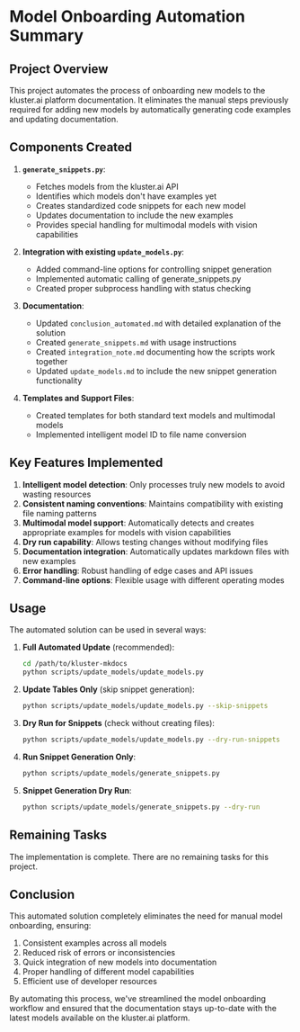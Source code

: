 # Model Onboarding Automation Summary

## Project Overview

This project automates the process of onboarding new models to the kluster.ai platform documentation. It eliminates the manual steps previously required for adding new models by automatically generating code examples and updating documentation.

## Components Created

1. **`generate_snippets.py`**: 
   - Fetches models from the kluster.ai API
   - Identifies which models don't have examples yet
   - Creates standardized code snippets for each new model
   - Updates documentation to include the new examples
   - Provides special handling for multimodal models with vision capabilities

2. **Integration with existing `update_models.py`**:
   - Added command-line options for controlling snippet generation
   - Implemented automatic calling of generate_snippets.py
   - Created proper subprocess handling with status checking

3. **Documentation**:
   - Updated `conclusion_automated.md` with detailed explanation of the solution
   - Created `generate_snippets.md` with usage instructions
   - Created `integration_note.md` documenting how the scripts work together
   - Updated `update_models.md` to include the new snippet generation functionality

4. **Templates and Support Files**:
   - Created templates for both standard text models and multimodal models
   - Implemented intelligent model ID to file name conversion

## Key Features Implemented

1. **Intelligent model detection**: Only processes truly new models to avoid wasting resources
2. **Consistent naming conventions**: Maintains compatibility with existing file naming patterns
3. **Multimodal model support**: Automatically detects and creates appropriate examples for models with vision capabilities
4. **Dry run capability**: Allows testing changes without modifying files
5. **Documentation integration**: Automatically updates markdown files with new examples
6. **Error handling**: Robust handling of edge cases and API issues
7. **Command-line options**: Flexible usage with different operating modes

## Usage

The automated solution can be used in several ways:

1. **Full Automated Update** (recommended):
   ```bash
   cd /path/to/kluster-mkdocs
   python scripts/update_models/update_models.py
   ```

2. **Update Tables Only** (skip snippet generation):
   ```bash
   python scripts/update_models/update_models.py --skip-snippets
   ```

3. **Dry Run for Snippets** (check without creating files):
   ```bash
   python scripts/update_models/update_models.py --dry-run-snippets
   ```

4. **Run Snippet Generation Only**:
   ```bash
   python scripts/update_models/generate_snippets.py
   ```

5. **Snippet Generation Dry Run**:
   ```bash
   python scripts/update_models/generate_snippets.py --dry-run
   ```

## Remaining Tasks

The implementation is complete. There are no remaining tasks for this project.

## Conclusion

This automated solution completely eliminates the need for manual model onboarding, ensuring:

1. Consistent examples across all models
2. Reduced risk of errors or inconsistencies
3. Quick integration of new models into documentation
4. Proper handling of different model capabilities
5. Efficient use of developer resources

By automating this process, we've streamlined the model onboarding workflow and ensured that the documentation stays up-to-date with the latest models available on the kluster.ai platform.
